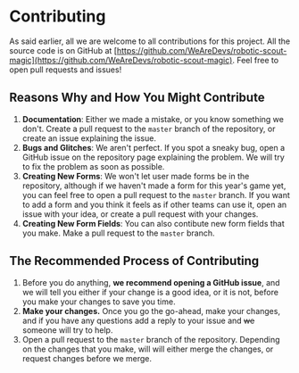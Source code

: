 # Contributing
As said earlier, all we are welcome to all contributions for this project. All the source code is on GitHub at [https://github.com/WeAreDevs/robotic-scout-magic](https://github.com/WeAreDevs/robotic-scout-magic). Feel free to open pull requests and issues!

## Reasons Why and How You Might Contribute
1. **Documentation**: Either we made a mistake, or you know something we don't. Create a pull request to the `master` branch of the repository, or create an issue explaining the issue.
2. **Bugs and Glitches**: We aren't perfect. If you spot a sneaky bug, open a GitHub issue on the repository page explaining the problem. We will try to fix the problem as soon as possible.
3. **Creating New Forms**: We won't let user made forms be in the repository, although if we haven't made a form for this year's game yet, you can feel free to open a pull request to the `master` branch. If you want to add a form and you think it feels as if other teams can use it, open an issue with your idea, or create a pull request with your changes.
4. **Creating New Form Fields**: You can also contibute new form fields that you make. Make a pull request to the `master` branch.

## The Recommended Process of Contributing
1. Before you do anything, **we recommend opening a GitHub issue**, and we will tell you either if your change is a good idea, or it is not, before you make your changes to save you time.
2. **Make your changes.** Once you go the go-ahead, make your changes, and if you have any questions add a reply to your issue and ~~we~~ someone will try to help.
3. Open a pull request to the `master` branch of the repository. Depending on the changes that you make, will will either merge the changes, or request changes before we merge.
